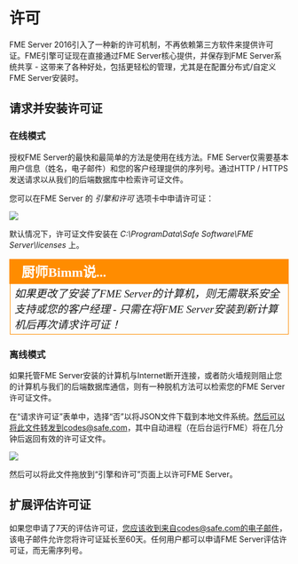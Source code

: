 # 许可 #

FME Server 2016引入了一种新的许可机制，不再依赖第三方软件来提供许可证。FME引擎可证现在直接通过FME Server核心提供，并保存到FME Server系统共享 - 这带来了各种好处，包括更轻松的管理，尤其是在配置分布式/自定义FME Server安装时。


## 请求并安装许可证 ##
### 在线模式 ###

授权FME Server的最快和最简单的方法是使用在线方法。FME Server仅需要基本用户信息（姓名，电子邮件）和您的客户经理提供的序列号。通过HTTP / HTTPS发送请求以从我们的后端数据库中检索许可证文件。

您可以在FME Server 的 *引擎和许可* 选项卡中申请许可证：

![](./Images/1.009.Licensing.png)
 
默认情况下，许可证文件安装在 *C:\ProgramData\Safe Software\FME Server\licenses* 上。

<!--Person X Says Section-->

<table style="border-spacing: 0px">
<tr>
<td style="vertical-align:middle;background-color:darkorange;border: 2px solid darkorange">
<i class="fa fa-quote-left fa-lg fa-pull-left fa-fw" style="color:white;padding-right: 12px;vertical-align:text-top"></i>
<span style="color:white;font-size:x-large;font-weight: bold;font-family:serif">厨师Bimm说...</span>
</td>
</tr>

<tr>
<td style="border: 1px solid darkorange">
<span style="font-family:serif; font-style:italic; font-size:larger">
如果更改了安装了FME Server的计算机，则无需联系安全支持或您的客户经理 - 只需在将FME Server安装到新计算机后再次请求许可证！
</span>
</td>
</tr>
</table>


### 离线模式 ###

如果托管FME Server安装的计算机与Internet断开连接，或者防火墙规则阻止您的计算机与我们的后端数据库通信，则有一种脱机方法可以检索您的FME Server许可证文件。

在“请求许可证”表单中，选择“否”以将JSON文件下载到本地文件系统。然后可以将此文件转发到codes@safe.com，其中自动进程（在后台运行FME）将在几分钟后返回有效的许可证文件。

![](./Images/1.010.LicensingOffline.png)

然后可以将此文件拖放到“引擎和许可”页面上以许可FME Server。


## 扩展评估许可证 ##

如果您申请了7天的评估许可证，您应该收到来自codes@safe.com的电子邮件，该电子邮件允许您将许可证延长至60天。任何用户都可以申请FME Server评估许可证，而无需序列号。
